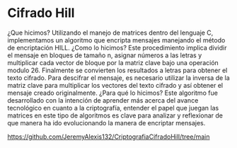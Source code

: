 # Cifrado Hill

¿Que hicimos?
Utilizando el manejo de matrices dentro del lenguaje C, implementamos un algoritmo que encripta mensajes manejando el método de encriptación HILL.
¿Como lo hicimos?
Este procedimiento implica dividir el mensaje en bloques de tamaño n, asignar números a las letras y multiplicar cada vector de bloque por la matriz clave bajo una operación modulo 26. Finalmente se convierten los resultados a letras para obtener el texto cifrado.
Para descifrar el mensaje, es necesario utilizar la inversa de la matriz clave para multiplicar los vectores del texto cifrado y así obtener el mensaje creado originalmente.
¿Para qué lo hicimos?
Este algoritmo fue desarrollado con la intención de aprender más acerca del avance tecnológico en cuanto a la criptografía, entender el papel que juegan las matrices en este tipo de algoritmos es clave para analizar y reflexionar de que manera ha ido evolucionando la manera de encriptar mensajes.

https://github.com/JeremyAlexis132/CriptografiaCifradoHill/tree/main
